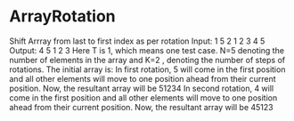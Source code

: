 # ArrayRotation
Shift Arrray from last to first index as per rotation
Input:
1
5 2
1 2 3 4 5
Output:
4 5 1 2 3
Here T is 1, which means one test case.
N=5 denoting the number of elements in the array and K=2 , denoting the number of steps of rotations.
The initial array is: 
In first rotation, 5 will come in the first position and all other elements will move to one position ahead from their current position. 
Now, the resultant array will be 51234
In second rotation, 4 will come in the first position and all other elements will move to one position ahead from their current position. 
Now, the resultant array will be 45123
